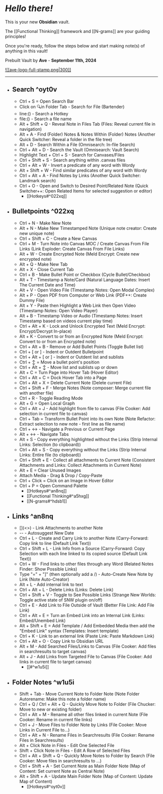 # *Hello there!*

This is your new **Obsidian** vault.

The [[Functional Thinking]] framework and [[N-grams]] are your guiding principles!

Once you're ready, follow the steps below and start making note(s) of anything in this vault!

Prebuilt Vault by **Ave** - **September 11th, 2024**

[![[ave-logo-full-stamp.png|300]]](<Hotkeys.canvas>)

----
- ## Search ^oyt0v
	- Ctrl + S = Open Search Bar
	- Click on 🔍in Folder Tab - Search for File (Bartender)
	- line:() - Search a Hotkey
	- file:() - Search a file name
	- Alt + Shift + Q - Reveal Note in Files Tab (Files: Reveal current file in navigation)
	- Alt + A - Find (Folder) Notes & Notes Within (Folder) Notes (Another Quick Switcher: Reveal a folder in the file tree)
	- Alt + D - Search Within a File (Omnisearch: In-file Search)
	- Ctrl + Alt + D - Search the Vault (Omnisearch: Vault Search)
	- Highlight Text + Ctrl + S - Search for Canvases/Files
	- Ctrl + Shift + S - Search anything within .canvas files
	- Ctrl + Alt + W - Invert a predicate of any word with Wordy
	- Alt + Shift + W - Find similar predicates of any word with Wordy
	- Ctrl + Alt + A - Find Notes by Links (Another Quick Switcher: Landmark search)
	- Ctrl + O - Open and Switch to Desired Point/Related Note (Quick Switcher++: Open Related Items for selected suggestion or editor)
		- [[Hotkeys#^022xq]]
- ## Bulletpoints ^022xq
	- Ctrl + N - Make New Note
	- Alt + N - Make New Timestamped Note (Unique note creator: Create new unique note)
	- Ctrl + Shift + C - Create a New Canvas
	- Ctrl + M - Turn Note into Canvas MOC / Create Canvas From File Links (Link Exploder: Create Canvas From File Links)
	- Alt + W - Create Encrypted Note (Meld Encrypt: Create new encrypted note)
	- Alt + Q - Make New Tab
	- Alt + X - Close Current Tab
	- Ctrl + B - Make Bullet Point or Checkbox (Cycle Bullet/Checkbox)
	- Alt + T - Timestamp a Note/Card (Natural Language Dates: Insert The Current Date and Time)
	- Alt + V - Open Video File (Timestamp Notes: Open Modal Complex)
	- Alt + P - Open PDF from Computer or Web Link (PDF++: Create Dummy File)
	- Alt + Y - Paste then Highlight a Web Link then Open Video (Timestamp Notes: Open Video Player)
	- Alt + B - Timestamp Video or Audio (Timestamp Notes: Insert Timestamp based on videos current play time)
	- Ctrl + Alt + K - Lock and Unlock Encrypted Text (Meld Encrypt: Encrypt/Decrypt In-place)
	- Alt + K - Convert to or from an Encrypted Note (Meld Encrypt: Convert to or from an Encrypted note)
	- Ctrl + Alt + B - Remove or Add Bullet Points (Toggle Bullet list)
	- Ctrl + [ or ] - Indent or Outdent Bulletpoint
	- Ctrl + Alt + [ or ] - Indent or Outdent list and sublists
	- Ctrl + ↕ = Move a bullet point's position
	- Ctrl + Alt + ↕ - Move list and sublists up or down
	- Alt + C = Turn Page into Hover Tab (Hover Editor)
	- Ctrl + Alt + C = Dock Hover Tab into a Page
	- Ctrl + Alt + X = Delete Current Note (Delete current File)
	- Ctrl + Shift + F - Merge Notes (Note composer: Merge current file with another file)
	- Ctrl + R - Toggle Reading Mode
	- Alt + G = Open Local Graph
	- Ctrl + Alt + J - Add highlight from file to canvas (File Cooker: Add selection in current file to canvas)
	- Ctrl + Tab = Transform Bullet Point into its own Note (Note Refactor: Extract selection to new note - first line as file name)
	- Ctrl + ↔ - Navigate a Previous or Current Page
	- Alt + ↔ - Navigate Tabs
	- Alt + S - Copy everything highlighted without the Links (Strip Internal Links: Selection (to clipboard))
	- Ctrl + Alt + S - Copy everything without the Links (Strip Internal Links: Entire file (to clipboard))
	- Ctrl + Shift + E - Collect all attachments to Current Note (Consistent Attachments and Links: Collect Attachments in Current Note)
	- Alt + E = Clear Unused Images
	- Attach Media - Drag & Drop / Copy-Paste
	- Ctrl + Click = Click on an Image in Hover Editor
	- Ctrl + P = Open Command Palette
		- [[Hotkeys#^an8nq]]
		- [[Functional Thinking#^a5hxg]]
		- [[N-grams#^hdsb1]]
- ## Links ^an8nq
	- []\(<>) - Link Attachments to another Note
	- -- - Autosuggest New Date
	- Ctrl + L - Create and Carry Link to another Note (Carry-Forward: Copy link to line (Default Link Text))
	- Ctrl + Shift + L - Link Info from a Source (Carry-Forward: Copy Selection with each line linked to its copied source (Default Link Text))
	- Ctrl + W - Find links to other files through any Word (Related Notes Finder: Show Possible Links)
	- Type "=" + "]" (then optionally add a /) - Auto-Create New Note by Link (Note Auto-Creator)
	- Alt + L - Add internal link to text
	- Ctrl + Alt + L - Delete Links (Links: Delete Link)
	- Ctrl + Shift + V - Toggle to See Possible Links (Strange New Worlds: Toggle active state of SNW plugin on/off)
	- Ctrl + E - Add Link to File Outside of Vault (Better File Link: Add File Link)
	- Ctrl + Alt + E = Turn an Embed Link into an Internal Link (Links: Embed/Unembed Link)
	- Alt + Shift + E = Add Template / Add Embedded Media then add the "Embed Link" syntax (Templates: Insert template)
	- Ctrl + K - Link to an external link []() (Paste Link: Paste Markdown Link)
	- Ctrl + Alt + O - Copy Link to Obsidian URL
	- Alt + M - Add Searched Files/Links to Canvas (File Cooker: Add files in searchresults to target canvas)
	- Alt + J - Add Links from Targeted File to Canvas (File Cooker: Add links in current file to target canvas)
		- [[#^w1u5i]]
- ## Folder Notes ^w1u5i
	- Shift + Tab - Move Current Note to Folder Note (Note Folder Autorename: Make this note a folder name)
	- Ctrl + Q / Ctrl + Alt + Q - Quickly Move Note to Folder (File Chucker: Move to new or existing folder)
	- Ctrl + Alt + M - Rename all other files linked in current Note (File Cooker: Rename in current file links)
	- Ctrl + J - Move Files to Folder Note by Links (File Cooker: Move Links in Current File to...)
	- Ctrl + Alt + N - Rename Files in Searchresults (File Cooker: Rename Files in Searchresults)
	- Alt + Click Note in Files - Edit One Selected File
	- Shift + Click Note in Files - Edit A Row of Selected Files
	- Ctrl + Alt + Shift + Q - Quickly Move Notes to Folder by Search (File Cooker: Move files in searchresults to ...)
	- Ctrl + Shift + A - Set Current Note as Main Folder Note (Map of Content: Set current Note as Central Note)
	- Alt + Shift + A - Update Main Folder Note (Map of Content: Update Map of Content)
		- [[Hotkeys#^oyt0v]]